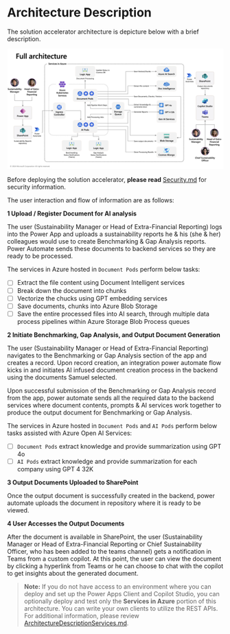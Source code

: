 # Architecture Description
The solution accelerator architecture is depicture below with a brief description. 

![Architecture](../../Deployment/images/readme/architecture.png)



Before deploying the solution accelerator, **please read** [Security.md](./Security.md) for security information. 

The user interaction and flow of information are as follows: 

**1 Upload / Register Document for AI analysis**

The user (Sustainability Manager or Head of Extra-Financial Reporting) logs into the Power App and uploads a sustainability reports he & his (she & her) colleagues would use to create Benchmarking & Gap Analysis reports. Power Automate sends these documents to backend services so they are ready to be processed. 

The services in Azure hosted in `Document Pods` perform below tasks:

- [ ]  Extract the file content using Document Intelligent services
- [ ] Break down the document into chunks
- [ ] Vectorize the chucks using GPT embedding services
- [ ] Save documents, chunks into Azure Blob Storage 
- [ ] Save the entire processed files into AI search, through multiple data process pipelines within Azure Storage Blob Process queues 

**2 Initiate Benchmarking, Gap Analysis, and Output Document Generation** 

The user (Sustainability Manager or Head of Extra-Financial Reporting) navigates to the Benchmarking or Gap Analysis section of the app and creates a record. Upon record creation, an integration power automate flow kicks in and initiates AI infused document creation process in the backend using the documents Samuel selected. 

Upon successful submission of the Benchmarking or Gap Analysis record from the app, power automate sends all the required data to the backend services where document contents, prompts & AI services work together to produce the output document for Benchmarking or Gap Analysis. 

The services in Azure hosted in `Document Pods`  and `AI Pods` perform below tasks assisted with Azure Open AI Services:

- [ ] `Document Pods` extract knowledge and provide summarization using GPT 4o
- [ ] `AI Pods` extract knowledge and provide summarization for each company using GPT 4 32K 

**3 Output Documents Uploaded to SharePoint** 

Once the output document is successfully created in the backend, power automate uploads the document in repository where it is ready to be viewed.

**4 User Accesses the Output Documents**

After the document is available in SharePoint, the user (Sustainability Manager or Head of Extra-Financial Reporting or Chief Sustainability Officer, who has been added to the teams channel) gets a notification in Teams from a custom copilot. At this point, the user can view the document by clicking a hyperlink from Teams or he can choose to chat with the copilot to get insights about the generated document.

> **Note:** If you do not have access to an environment where you can deploy and set up the Power Apps Client and Copilot Studio, you can optionally deploy and test only the **Services in Azure** portion of this architecture. You can write your own clients to utilize the REST APIs. For additional information, please review  [ArchitectureDescriptionServices.md](./ArchitectureDescriptionServices.md). 

